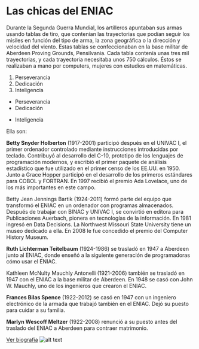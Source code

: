 # Las chicas del ENIAC
Durante la Segunda Guerra Mundial, los artilleros apuntaban sus armas usando tablas de tiro, que contenían las trayectorias que podían seguir los misiles en función del tipo de arma, la zona geográfica o la dirección y velocidad del viento. Estas tablas se confeccionaban en la base militar de Aberdeen Proving Grounds, Pensilvania. Cada tabla contenía unas tres mil trayectorias, y cada trayectoria necesitaba unos 750 cálculos. Éstos se realizaban a mano por computers, mujeres con estudios en matemáticas.

1. Perseverancia
2. Dedicación
3. Inteligencia

* Perseverancia
* Dedicación
+ Inteligencia


Ella son:

**Betty Snyder Holberton** (1917-2001) participó después en el UNIVAC I, el primer ordenador controlado mediante instrucciones introducidas por teclado. Contribuyó al desarrollo del C-10,  prototipo de los lenguajes de programación modernos, y escribió el primer paquete de análisis estadístico que fue utilizado en el primer censo de los EE.UU. en 1950. Junto a Grace Hopper participó en el desarrollo de los primeros estándares para COBOL y FORTRAN. En 1997 recibió el premio Ada Lovelace, uno de los más importantes  en este campo.

Betty Jean Jennings Bartik (1924-2011) formó parte del equipo que transformó el ENIAC en un ordenador con programas almacenados. Después de trabajar con BINAC y UNIVAC I, se convirtió en editora para Publicaciones Auerbach, pionera en tecnologías de la información. En 1981 ingresó en Data Decisions. La Northwest Missouri State University tiene un museo dedicado a ella. En 2008 le fue concedido el premio del Computer History Museum.

**Ruth Lichterman Teitelbaum** (1924-1986) se trasladó en 1947 a Aberdeen junto al ENIAC, donde enseñó a la siguiente generación de programadoras cómo usar el ENIAC.

Kathleen McNulty Mauchly Antonelli (1921-2006) también se trasladó en 1947 con el ENIAC a la base militar de Aberdeen. En 1948 se casó con John W. Mauchly, uno de los ingenieros que crearon el ENIAC.

**Frances Bilas Spence** (1922-2012) se casó en 1947 con un ingeniero electrónico de la armada que trabajó también en el ENIAC. Dejó su puesto para cuidar a su familia.

**Marlyn Wescoff Meltzer** (1922-2008)​ renunció a su puesto antes del traslado del ENIAC a Aberdeen para contraer matrimonio.

[Ver biografía](https://mujeresconciencia.com/2017/09/29/las-chicas-del-eniac-1946-1955/)
![alt text](https://github.com/Victormm95/Super_heroinas/blob/main/Enianc.jpg "Trabajando en ENIAC")